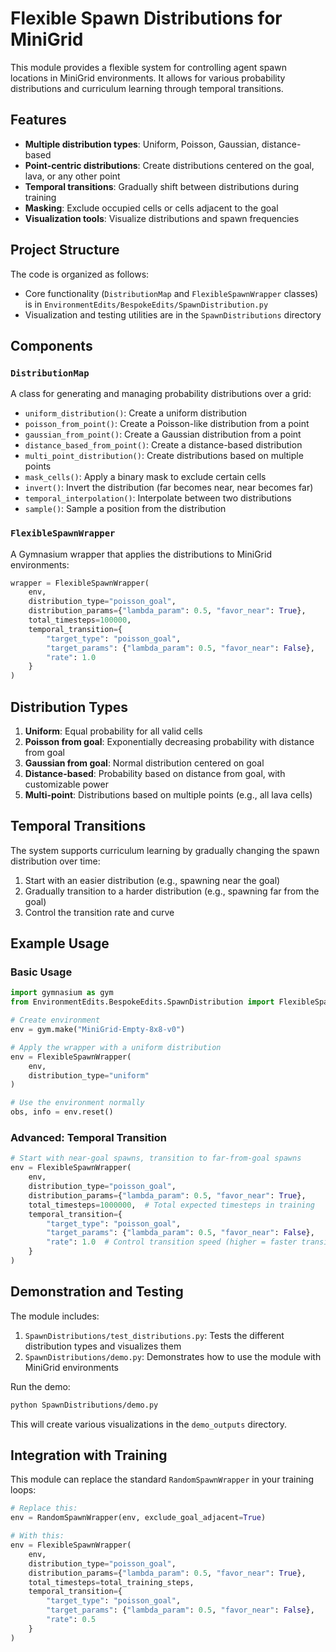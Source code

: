 # Flexible Spawn Distributions for MiniGrid

This module provides a flexible system for controlling agent spawn locations in MiniGrid environments. It allows for various probability distributions and curriculum learning through temporal transitions.

## Features

- **Multiple distribution types**: Uniform, Poisson, Gaussian, distance-based
- **Point-centric distributions**: Create distributions centered on the goal, lava, or any other point
- **Temporal transitions**: Gradually shift between distributions during training
- **Masking**: Exclude occupied cells or cells adjacent to the goal
- **Visualization tools**: Visualize distributions and spawn frequencies

## Project Structure

The code is organized as follows:

- Core functionality (`DistributionMap` and `FlexibleSpawnWrapper` classes) is in `EnvironmentEdits/BespokeEdits/SpawnDistribution.py`
- Visualization and testing utilities are in the `SpawnDistributions` directory

## Components

### `DistributionMap`

A class for generating and managing probability distributions over a grid:

- `uniform_distribution()`: Create a uniform distribution
- `poisson_from_point()`: Create a Poisson-like distribution from a point
- `gaussian_from_point()`: Create a Gaussian distribution from a point
- `distance_based_from_point()`: Create a distance-based distribution
- `multi_point_distribution()`: Create distributions based on multiple points
- `mask_cells()`: Apply a binary mask to exclude certain cells
- `invert()`: Invert the distribution (far becomes near, near becomes far)
- `temporal_interpolation()`: Interpolate between two distributions
- `sample()`: Sample a position from the distribution

### `FlexibleSpawnWrapper`

A Gymnasium wrapper that applies the distributions to MiniGrid environments:

```python
wrapper = FlexibleSpawnWrapper(
    env,
    distribution_type="poisson_goal",
    distribution_params={"lambda_param": 0.5, "favor_near": True},
    total_timesteps=100000,
    temporal_transition={
        "target_type": "poisson_goal",
        "target_params": {"lambda_param": 0.5, "favor_near": False},
        "rate": 1.0
    }
)
```

## Distribution Types

1. **Uniform**: Equal probability for all valid cells
2. **Poisson from goal**: Exponentially decreasing probability with distance from goal
3. **Gaussian from goal**: Normal distribution centered on goal
4. **Distance-based**: Probability based on distance from goal, with customizable power
5. **Multi-point**: Distributions based on multiple points (e.g., all lava cells)

## Temporal Transitions

The system supports curriculum learning by gradually changing the spawn distribution over time:

1. Start with an easier distribution (e.g., spawning near the goal)
2. Gradually transition to a harder distribution (e.g., spawning far from the goal)
3. Control the transition rate and curve

## Example Usage

### Basic Usage

```python
import gymnasium as gym
from EnvironmentEdits.BespokeEdits.SpawnDistribution import FlexibleSpawnWrapper

# Create environment
env = gym.make("MiniGrid-Empty-8x8-v0")

# Apply the wrapper with a uniform distribution
env = FlexibleSpawnWrapper(
    env,
    distribution_type="uniform"
)

# Use the environment normally
obs, info = env.reset()
```

### Advanced: Temporal Transition

```python
# Start with near-goal spawns, transition to far-from-goal spawns
env = FlexibleSpawnWrapper(
    env,
    distribution_type="poisson_goal",
    distribution_params={"lambda_param": 0.5, "favor_near": True},
    total_timesteps=1000000,  # Total expected timesteps in training
    temporal_transition={
        "target_type": "poisson_goal",
        "target_params": {"lambda_param": 0.5, "favor_near": False},
        "rate": 1.0  # Control transition speed (higher = faster transition)
    }
)
```

## Demonstration and Testing

The module includes:

1. `SpawnDistributions/test_distributions.py`: Tests the different distribution types and visualizes them
2. `SpawnDistributions/demo.py`: Demonstrates how to use the module with MiniGrid environments

Run the demo:

```bash
python SpawnDistributions/demo.py
```

This will create various visualizations in the `demo_outputs` directory.

## Integration with Training

This module can replace the standard `RandomSpawnWrapper` in your training loops:

```python
# Replace this:
env = RandomSpawnWrapper(env, exclude_goal_adjacent=True)

# With this:
env = FlexibleSpawnWrapper(
    env,
    distribution_type="poisson_goal",
    distribution_params={"lambda_param": 0.5, "favor_near": True},
    total_timesteps=total_training_steps,
    temporal_transition={
        "target_type": "poisson_goal",
        "target_params": {"lambda_param": 0.5, "favor_near": False},
        "rate": 0.5
    }
)
```